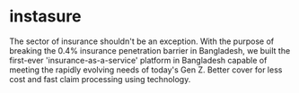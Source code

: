 # instasure
The sector of insurance shouldn't be an exception. With the purpose of breaking the 0.4% insurance penetration barrier in Bangladesh, we built the first-ever 'insurance-as-a-service' platform in Bangladesh capable of meeting the rapidly evolving needs of today's Gen Z. Better cover for less cost and fast claim processing using technology.
